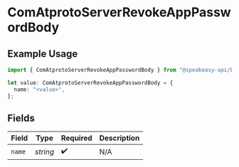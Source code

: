 # ComAtprotoServerRevokeAppPasswordBody

## Example Usage

```typescript
import { ComAtprotoServerRevokeAppPasswordBody } from "@speakeasy-api/bluesky/models/operations";

let value: ComAtprotoServerRevokeAppPasswordBody = {
  name: "<value>",
};
```

## Fields

| Field              | Type               | Required           | Description        |
| ------------------ | ------------------ | ------------------ | ------------------ |
| `name`             | *string*           | :heavy_check_mark: | N/A                |